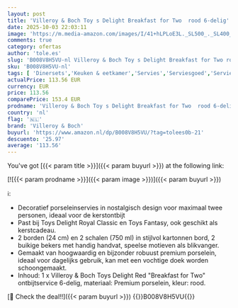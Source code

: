 ```yaml
---
layout: post
title: 'Villeroy & Boch Toy s Delight Breakfast for Two  rood 6-delig'
date: 2025-10-03 22:03:11
image: 'https://m.media-amazon.com/images/I/41+hLPLoE3L._SL500_._SL400_.jpg'
comments: true
category: ofertas
author: 'tole.es'
slug: 'B008V8H5VU-nl Villeroy & Boch Toy s Delight Breakfast for Two rood 6-delig'
sku: 'B008V8H5VU-nl'
tags: [ 'Dinersets','Keuken & eetkamer','Servies','Serviesgoed','Serviesgoed & serveerbestek','Serviessets','Wonen & keuken','villeroy & boch','🇳🇱', ]
actualPrice: 113.56 EUR
currency: EUR
price: 113.56
comparePrice: 153.4 EUR
prodname: 'Villeroy & Boch Toy s Delight Breakfast for Two  rood 6-delig'
country: 'nl'
flag: '🇳🇱'
brand: 'Villeroy & Boch'
buyurl: 'https://www.amazon.nl/dp/B008V8H5VU/?tag=tolees0b-21'
descuento: '25.97'
average: '113.56'
---
```


You've got [{{< param title >}}]({{< param buyurl >}}) at the following link:

[![{{< param prodname >}}]({{< param image >}})]({{< param buyurl >}})

ℹ️:

- Decoratief porseleinservies in nostalgisch design voor maximaal twee personen, ideaal voor de kerstontbijt
- Past bij Toys Delight Royal Classic en Toys Fantasy, ook geschikt als kerstcadeau.
- 2 borden (24 cm) en 2 schalen (750 ml) in stijlvol kartonnen bord, 2 buikige bekers met handig handvat, speelse motieven als blikvanger.
- Gemaakt van hoogwaardig en bijzonder robuust premium porselein, ideaal voor dagelijks gebruik, kan met een vochtige doek worden schoongemaakt.
- Inhoud: 1 x Villeroy & Boch Toys Delight Red "Breakfast for Two" ontbijtservice 6-delig, materiaal: Premium porselein, kleur: rood.

[🛒 Check the deal!!]({{< param buyurl >}})
{{<world>}}B008V8H5VU{{</world>}}
